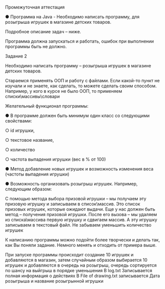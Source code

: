 Промежуточная аттестация

● Программа на Java - Необходимо написать программу, для
розыгрыша игрушек в магазине детских товаров.

Подробное описание задач – ниже.

Программа должна запускаться и работать, ошибок при
выполнении программы быть не должно.

   Задание 2

   Необходимо написать программу – розыгрыша игрушек в магазине
   детских товаров.

   Стараемся применять ООП и работу с файлами.
   Если какой-то пункт не изучали и не знаете, как сделать, то можете
   сделать своим способом. Например, у кого в курсе не было ООП, то
   применяем списки\массивы\словари

   Желательный функционал программы:

   ● В программе должен быть минимум один класс со
   следующими свойствами:

   ○ id игрушки,

   ○ текстовое название,

   ○ количество

   ○ частота выпадения игрушки (вес в % от 100)

   ● Метод добавление новых игрушек и возможность изменения
   веса (частоты выпадения игрушки)

   ● Возможность организовать розыгрыш игрушек.
   Например, следующим образом:

   С помощью метода выбора призовой игрушки – мы получаем
   эту призовую игрушку и записываем в список\массив.
   Это список призовых игрушек, которые ожидают выдачи.
   Еще у нас должен быть метод – получения призовой игрушки.
   После его вызова – мы удаляем из списка\массива первую
   игрушку и сдвигаем массив. А эту игрушку записываем в
   текстовый файл.
   Не забываем уменьшить количество игрушек

   К написанию программы можно подойти более творчески и
   делать так, как Вы поняли задание. Немного менять и отходить
   от примера выше.

   При запуске программы происходит создание 10 игрушек и добавляются в магазин,
   затем случайным образом выбирается 10 игрушек и добавляются в очередь на розыгрыш, очередь сортируется по шансу на выйгрыш в порядке уменьшения
   В log.txt Записывается полная информация о действиях
   В File of drawing.txt записывается Дата розыгрыша и название розыгрынной игрушки